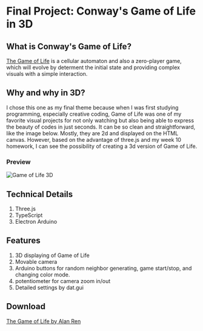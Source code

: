 # Final Project: Conway's Game of Life in 3D

## What is Conway's Game of Life?

[The Game of Life](https://en.wikipedia.org/wiki/Conway's_Game_of_Life) is a cellular automaton and also a zero-player game, which will evolve by determent the initial state and providing complex visuals with a simple interaction.

## Why and why in 3D?

I chose this one as my final theme because when I was first studying programming, especially creative coding, Game of Life was one of my favorite visual projects for not only watching but also being able to express the beauty of codes in just seconds. It can be so clean and straightforward, like the image below. Mostly, they are 2d and displayed on the HTML canvas. However, based on the advantage of three.js and my week 10 homework, I can see the possibility of creating a 3d version of Game of Life.

### Preview

![Game of Life 3D](https://github.com/alanvww/Advanced-CC-HW/blob/main/final/images/preview.gif?raw=true)

## Technical Details

1. Three.js
2. TypeScript
3. Electron Arduino

## Features

1. 3D displaying of Game of Life
2. Movable camera
3. Arduino buttons for random neighbor generating, game start/stop, and changing color mode.
4. potentiometer for camera zoom in/out
5. Detailed settings by dat.gui

## Download

[The Game of Life by Alan Ren](https://drive.google.com/file/d/1M6hiCF1lLnWIaqjAlbjMmes9DRBULeyl/view?usp=sharing)
